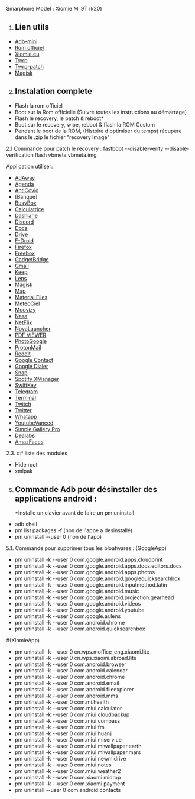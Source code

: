 Smarphone Model : Xiomie Mi 9T (k20)

1. ## Lien utils
- [Adb-mini](https://forum.xda-developers.com/t/tool-minimal-adb-and-fastboot-2-9-18.2317790/)
- [Rom officiel](https://xiaomifirmwareupdater.com/miui/davinci/)
- [Xiomie.eu](https://xiaomi.eu/community/threads/miui-12-0-12-1-12-2-12-5-stable-release.56191/)
- [Twrp](https://twrp.me/xiaomi/xiaomimi9t.html)
- [Twrp-patch](https://drive.google.com/file/d/1JQRB-JcYJBVIEgcL-QzMXHlV1doZA2ft/view?usp=sharing)
- [Magisk](https://topjohnwu.github.io/Magisk/install.html)

 
2. ## Instalation complete 
- Flash la rom officiel
- Boot sur la Rom officielle (Suivre toutes les instructions au démarrage)
- Flash le recovery, le patch & reboot*
- Boot sur le recovery, wipe, reboot & flash la ROM Custom
- Pendant le boot de la ROM, (Histoire d'optimiser du temps) récupère dans le .zip le fichier "recovery Image"

2.1 Commande pour patch le recovery :
fastboot --disable-verity --disable-verification flash vbmeta vbmeta.img

Application utiliser:

- [AdAway](https://adaway.org/)
- [Agenda](https://play.google.com/store/apps/details?id=com.google.android.calendar&hl=fr&gl=US)
- [AntiCovid](https://play.google.com/store/apps/details?id=fr.gouv.android.stopcovid)
- [Banque]
- [BusyBox](https://play.google.com/store/apps/details?id=stericson.busybox)
- [Calculatrice](https://play.google.com/store/apps/details?id=com.simplemobiletools.calculator&hl=fr&gl=US)
- [Dashlane](https://play.google.com/store/apps/details?id=com.dashlane)
- [Discord](https://play.google.com/store/apps/details?id=com.discord)
- [Docs](https://play.google.com/store/apps/details?id=com.google.android.apps.docs.editors.docs)
- [Drive](https://play.google.com/store/apps/details?id=com.google.android.apps.docs)
- [F-Droid](https://f-droid.org/)
- [Firefox](https://play.google.com/store/apps/details?id=org.mozilla.firefox&hl=fr&gl=US)
- [Freebox](https://play.google.com/store/apps/details?id=fr.freebox.android.compagnon)
- [GadgetBridge](https://f-droid.org/en/packages/nodomain.freeyourgadget.gadgetbridge/)
- [Gmail](https://play.google.com/store/apps/details?id=com.google.android.gm)
- [Keep](https://play.google.com/store/apps/details?id=com.google.android.keep)
- [Lens](https://play.google.com/store/apps/details?id=com.microsoft.office.officelens&hl=fr&gl=US)
- [Magisk](https://www.xda-developers.com/how-to-install-magisk/)
- [Map](https://play.google.com/store/apps/details?id=com.google.android.apps.maps)
- [Material Files](https://f-droid.org/fr/packages/me.zhanghai.android.files)
- [MeteoCiel](https://play.google.com/store/apps/details?id=com.meteociel.fr)
- [Moovizy](https://play.google.com/store/apps/details?id=fr.cityway.android_v2.stas&hl=fr&gl=US)
- [Nasa](https://play.google.com/store/apps/details?id=gov.nasa&hl=fr&gl=US)
- [NetFlix](https://help.netflix.com/fr/node/57688)
- [NovaLauncher](https://play.google.com/store/apps/details?id=com.teslacoilsw.launcher)
- [PDF VIEWER](https://f-droid.org/fr/packages/com.gsnathan.pdfviewer/)
- [PhotoGoogle](https://play.google.com/store/apps/details?id=com.google.android.apps.photos)
- [ProtonMail](https://play.google.com/store/apps/details?id=ch.protonmail.android)
- [Reddit](https://play.google.com/store/apps/details?id=com.reddit.frontpage&hl=fr&gl=US)
- [Google Contact](https://play.google.com/store/apps/details?id=com.google.android.contacts&hl=fr&gl=US)
- [Google Dialer](https://play.google.com/store/apps/details?id=com.google.android.dialer&hl=fr&gl=US)
- [Snap](https://play.google.com/store/apps/details?id=com.snapchat.android)
- [Spotify XManager](https://github.com/xManager-v2/xManager-Spotify/releases)
- [SwiftKey](https://play.google.com/store/apps/details?id=com.touchtype.swiftkey&hl=fr&gl=US)
- [Telegram](https://play.google.com/store/apps/details?id=org.telegram.messenger&hl=fr&gl=US)
- [Terminal](https://play.google.com/store/apps/details?id=com.termux&hl=fr&gl=US)
- [Twitch](https://play.google.com/store/apps/details?id=tv.twitch.android.app)
- [Twitter](https://play.google.com/store/apps/details?id=com.twitter.android)
- [Whatapp](https://play.google.com/store/apps/details?id=com.whatsapp&hl=fr&gl=US)
- [YoutubeVanced](https://vancedapp.com)
- [Simple Gallery Pro](https://f-droid.org/fr/packages/com.simplemobiletools.gallery.pro/)
- [Dealabs](https://play.google.com/store/apps/details?id=com.dealabs.apps.android&hl=fr&gl=US)
- [AmazFaces](https://play.google.com/store/apps/details?id=com.amazfitwatchfaces.st&hl=fr&gl=US)


2.3. ## liste des modules
- Hide root
- xmlpak

5. ## Commande Adb pour désinstaller des applications android :
      
      *Installe un clavier avant de faire un pm uninstall
      
- adb shell
- pm list packages -f (non de l'appe a desinstallé)
- pm uninstall --user 0 (non de l'app)



5.1. Commande pour supprimer tous les bloatwares :
(GoogleApp)
- pm uninstall -k --user 0 com.google.android.apps.cloudprint
- pm uninstall -k --user 0 com.google.android.apps.docs.editors.docs
- pm uninstall -k --user 0 com.google.android.apps.photos
- pm uninstall -k --user 0 com.google.android.googlequicksearchbox
- pm uninstall -k --user 0 com.google.android.inputmethod.latin
- pm uninstall -k --user 0 com.google.android.music
- pm uninstall -k --user 0 com.google.android.projection.gearhead
- pm uninstall -k --user 0 com.google.android.videos
- pm uninstall -k --user 0 com.google.android.youtube
- pm uninstall -k --user 0 com.google.ar.lens
- pm uninstall -k --user 0 com.android.chrome
- pm uninstall -k --user 0 com.android.quicksearchbox

#(XiomieApp)
- pm uninstall -k --user 0 cn.wps.moffice_eng.xiaomi.lite
- pm uninstall -k --user 0 cn.wps.xiaomi.abroad.lite
- pm uninstall -k --user 0 com.android.browser
- pm uninstall -k --user 0 com.android.calendar
- pm uninstall -k --user 0 com.android.chrome
- pm uninstall -k --user 0 com.android.email
- pm uninstall -k --user 0 com.android.fileexplorer
- pm uninstall -k --user 0 com.android.mms
- pm uninstall -k --user 0 com.mi.health
- pm uninstall -k --user 0 com.miui.calculator
- pm uninstall -k --user 0 com.miui.cloudbackup
- pm uninstall -k --user 0 com.miui.compass
- pm uninstall -k --user 0 com.miui.fm
- pm uninstall -k --user 0 com.miui.huanji
- pm uninstall -k --user 0 com.miui.miservice
- pm uninstall -k --user 0 com.miui.miwallpaper.earth
- pm uninstall -k --user 0 com.miui.miwallpaper.mars
- pm uninstall -k --user 0 com.miui.newmidrive
- pm uninstall -k --user 0 com.miui.notes
- pm uninstall -k --user 0 com.miui.weather2
- pm uninstall -k --user 0 com.xiaomi.midrop
- pm uninstall -k --user 0 com.xiaomi.payment
- pm uninstall --user 0 com.android.contacts

